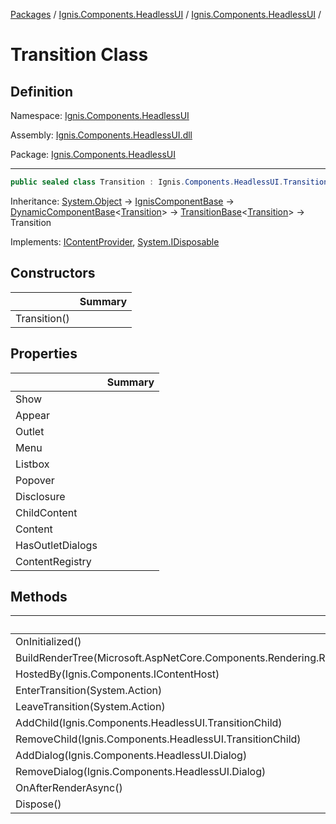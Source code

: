 [Packages](../../README.md) / [Ignis.Components.HeadlessUI](../README.md) / [Ignis.Components.HeadlessUI](README.md) /

# Transition Class

## Definition

Namespace: [Ignis.Components.HeadlessUI](README.md)

Assembly: [Ignis.Components.HeadlessUI.dll](../README.md)

Package: [Ignis.Components.HeadlessUI](https://www.nuget.org/packages/Ignis.Components.HeadlessUI)

---

```csharp
public sealed class Transition : Ignis.Components.HeadlessUI.TransitionBase<Ignis.Components.HeadlessUI.Transition>, Ignis.Components.IContentProvider, System.IDisposable
```

Inheritance: [System.Object](https://learn.microsoft.com/en-us/dotnet/api/System.Object) → [IgnisComponentBase](../../Ignis.Components/Ignis.Components/Ignis.Components.IgnisComponentBase.md) → [DynamicComponentBase](../../Ignis.Components/Ignis.Components/Ignis.Components.DynamicComponentBase_1.md)&lt;[Transition](Ignis.Components.HeadlessUI.Transition.md)&gt; → [TransitionBase](Ignis.Components.HeadlessUI.TransitionBase_1.md)&lt;[Transition](Ignis.Components.HeadlessUI.Transition.md)&gt; → Transition

Implements: [IContentProvider](../../Ignis.Components/Ignis.Components/Ignis.Components.IContentProvider.md), [System.IDisposable](https://learn.microsoft.com/en-us/dotnet/api/System.IDisposable)

## Constructors

|              | Summary |
| ------------ | ------- |
| Transition() |         |

## Properties

|                  | Summary |
| ---------------- | ------- |
| Show             |         |
| Appear           |         |
| Outlet           |         |
| Menu             |         |
| Listbox          |         |
| Popover          |         |
| Disclosure       |         |
| ChildContent     |         |
| Content          |         |
| HasOutletDialogs |         |
| ContentRegistry  |         |

## Methods

|                                                                              | Summary |
| ---------------------------------------------------------------------------- | ------- |
| OnInitialized()                                                              |         |
| BuildRenderTree(Microsoft.AspNetCore.Components.Rendering.RenderTreeBuilder) |         |
| HostedBy(Ignis.Components.IContentHost)                                      |         |
| EnterTransition(System.Action)                                               |         |
| LeaveTransition(System.Action)                                               |         |
| AddChild(Ignis.Components.HeadlessUI.TransitionChild)                        |         |
| RemoveChild(Ignis.Components.HeadlessUI.TransitionChild)                     |         |
| AddDialog(Ignis.Components.HeadlessUI.Dialog)                                |         |
| RemoveDialog(Ignis.Components.HeadlessUI.Dialog)                             |         |
| OnAfterRenderAsync()                                                         |         |
| Dispose()                                                                    |         |
